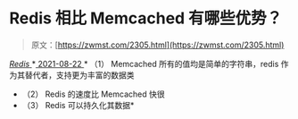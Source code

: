 <!--yml
category: 未分类
date: 0001-01-01 00:00:00
--->

# Redis 相比 Memcached 有哪些优势？

> 原文：[https://zwmst.com/2305.html](https://zwmst.com/2305.html)

   [ *Redis* ](https://zwmst.com/redis)*[ <time datetime="2021-08-22T11:44:13+08:00"> 2021-08-22 </time> ](https://zwmst.com/2305.html)  *   （1） Memcached 所有的值均是简单的字符串，redis 作为其替代者，支持更为丰富的数据类
*   （2） Redis 的速度比 Memcached 快很
*   （3） Redis 可以持久化其数据*